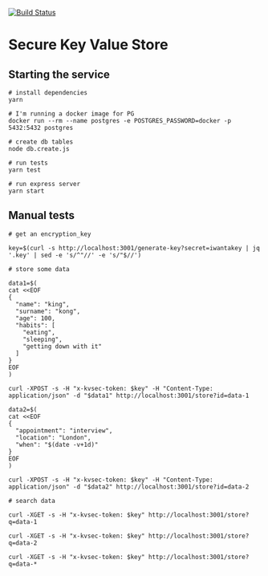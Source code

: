 [![Build Status](https://travis-ci.org/srobinson/secure-kv-store.svg?branch=master)](https://travis-ci.org/srobinson/secure-kv-store)

# Secure Key Value Store

## Starting the service

```
# install dependencies
yarn

# I'm running a docker image for PG
docker run --rm --name postgres -e POSTGRES_PASSWORD=docker -p 5432:5432 postgres

# create db tables
node db.create.js

# run tests
yarn test

# run express server
yarn start
```

## Manual tests

```
# get an encryption_key

key=$(curl -s http://localhost:3001/generate-key?secret=iwantakey | jq '.key' | sed -e 's/^"//' -e 's/"$//')

# store some data

data1=$(
cat <<EOF
{
  "name": "king",
  "surname": "kong",
  "age": 100,
  "habits": [
    "eating",
    "sleeping",
    "getting down with it"
  ]
}
EOF
)

curl -XPOST -s -H "x-kvsec-token: $key" -H "Content-Type: application/json" -d "$data1" http://localhost:3001/store?id=data-1

data2=$(
cat <<EOF
{
  "appointment": "interview",
  "location": "London",
  "when": "$(date -v+1d)"
}
EOF
)

curl -XPOST -s -H "x-kvsec-token: $key" -H "Content-Type: application/json" -d "$data2" http://localhost:3001/store?id=data-2

# search data

curl -XGET -s -H "x-kvsec-token: $key" http://localhost:3001/store?q=data-1

curl -XGET -s -H "x-kvsec-token: $key" http://localhost:3001/store?q=data-2

curl -XGET -s -H "x-kvsec-token: $key" http://localhost:3001/store?q=data-*

```
